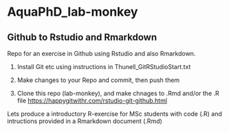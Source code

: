 # AquaPhD_lab-monkey

## Github to Rstudio and Rmarkdown

Repo for an exercise in Github using Rstudio and also Rmarkdown.

1. Install Git etc using instructions in Thunell_GitRStudioStart.txt

2. Make changes to your Repo and commit, then push them

3. Clone this repo (lab-monkey), and make chnages to .Rmd and/or the .R file
https://happygitwithr.com/rstudio-git-github.html

Lets produce a introductory R-exercise for MSc students with code (.R) and intructions provided in a Rmarkdown document (.Rmd) 


